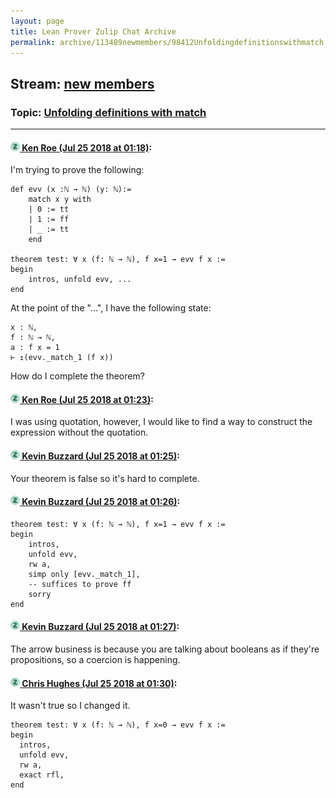 ```yaml
---
layout: page
title: Lean Prover Zulip Chat Archive 
permalink: archive/113489newmembers/98412Unfoldingdefinitionswithmatch.html
---
```


## Stream: [new members](index.html)
### Topic: [Unfolding definitions with match](98412Unfoldingdefinitionswithmatch.html)

---

#### [![Click to go to Zulip](../../assets/img/zulip2.png) Ken Roe (Jul 25 2018 at 01:18)](https://leanprover.zulipchat.com/#narrow/stream/113489-new%20members/topic/Unfolding%20definitions%20with%20match/near/130244220):
I'm trying to prove the following:
```lean
def evv (x :ℕ → ℕ) (y: ℕ):=
    match x y with
    | 0 := tt
    | 1 := ff
    | _ := tt
    end

theorem test: ∀ x (f: ℕ → ℕ), f x=1 → evv f x :=
begin
    intros, unfold evv, ...
end
```
At the point of the "...", I have the following state:

```lean
x : ℕ,
f : ℕ → ℕ,
a : f x = 1
⊢ ↥(evv._match_1 (f x))
```

How do I complete the theorem?

#### [![Click to go to Zulip](../../assets/img/zulip2.png) Ken Roe (Jul 25 2018 at 01:23)](https://leanprover.zulipchat.com/#narrow/stream/113489-new%20members/topic/Unfolding%20definitions%20with%20match/near/130244421):
I was using quotation, however, I would like to find a way to construct the expression without the quotation.

#### [![Click to go to Zulip](../../assets/img/zulip2.png) Kevin Buzzard (Jul 25 2018 at 01:25)](https://leanprover.zulipchat.com/#narrow/stream/113489-new%20members/topic/Unfolding%20definitions%20with%20match/near/130244494):
Your theorem is false so it's hard to complete.

#### [![Click to go to Zulip](../../assets/img/zulip2.png) Kevin Buzzard (Jul 25 2018 at 01:26)](https://leanprover.zulipchat.com/#narrow/stream/113489-new%20members/topic/Unfolding%20definitions%20with%20match/near/130244551):
```lean
theorem test: ∀ x (f: ℕ → ℕ), f x=1 → evv f x :=
begin
    intros, 
    unfold evv,
    rw a,
    simp only [evv._match_1],
    -- suffices to prove ff 
    sorry
end
```

#### [![Click to go to Zulip](../../assets/img/zulip2.png) Kevin Buzzard (Jul 25 2018 at 01:27)](https://leanprover.zulipchat.com/#narrow/stream/113489-new%20members/topic/Unfolding%20definitions%20with%20match/near/130244565):
The arrow business is because you are talking about booleans as if they're propositions, so a coercion is happening.

#### [![Click to go to Zulip](../../assets/img/zulip2.png) Chris Hughes (Jul 25 2018 at 01:30)](https://leanprover.zulipchat.com/#narrow/stream/113489-new%20members/topic/Unfolding%20definitions%20with%20match/near/130244705):
It wasn't true so I changed it.
```lean
theorem test: ∀ x (f: ℕ → ℕ), f x=0 → evv f x :=
begin
  intros, 
  unfold evv, 
  rw a,
  exact rfl,
end
```

